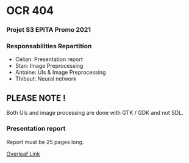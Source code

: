 # OCR 404
### Projet S3 EPITA Promo 2021

### Responsabilities Repartition
* Celian: Presentation report
* Stan: Image Preprocessing
* Antoine: UIs & Image Preprocessing
* Thibaut: Neural network

## PLEASE NOTE !
Both UIs and image processing are done with GTK / GDK and not SDL.

### Presentation report
Report must be 25 pages long.

[Overleaf Link](https://www.overleaf.com/11590034ngnvhzczpsmr)
